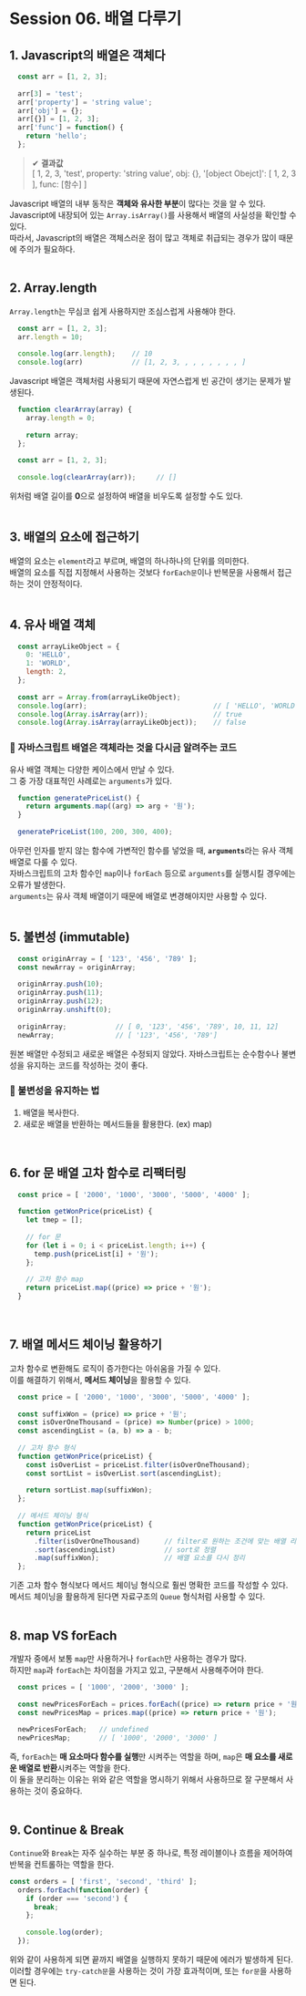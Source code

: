 # Session 06. 배열 다루기
## 1. Javascript의 배열은 객체다
```javascript
  const arr = [1, 2, 3];
  
  arr[3] = 'test';
  arr['property'] = 'string value';
  arr['obj'] = {};
  arr[{}] = [1, 2, 3];
  arr['func'] = function() {
    return 'hello';
  };
```
> ✔ <b>결과값</b><br>
> [ 1, 2, 3, 'test', property: 'string value', obj: {}, '[object Obejct]': [ 1, 2, 3 ], func: [함수] ]

Javascript 배열의 내부 동작은 <b>객체와 유사한 부분</b>이 많다는 것을 알 수 있다.<br>
Javascript에 내장되어 있는 `Array.isArray()`를 사용해서 배열의 사실성을 확인할 수 있다.<br>
따라서, Javascript의 배열은 객체스러운 점이 많고 객체로 취급되는 경우가 많이 때문에 주의가 필요하다.<br>
<br>

## 2. Array.length
`Array.length`는 무심코 쉽게 사용하지만 조심스럽게 사용해야 한다.<br>
```javascript
  const arr = [1, 2, 3];
  arr.length = 10;
  
  console.log(arr.length);    // 10
  console.log(arr)            // [1, 2, 3, , , , , , , , ]
```
Javascript 배열은 객체처럼 사용되기 때문에 자연스럽게 빈 공간이 생기는 문제가 발생된다.<br>
```javascript
  function clearArray(array) {
    array.length = 0;
    
    return array;
  };
  
  const arr = [1, 2, 3];
  
  console.log(clearArray(arr));     // []
```
위처럼 배열 길이를 <b>0</b>으로 설정하여 배열을 비우도록 설정할 수도 있다.<br>
<br>

## 3. 배열의 요소에 접근하기
배열의 요소는 `element`라고 부르며, 배열의 하나하나의 단위를 의미한다.<br>
배열의 요소를 직접 지정해서 사용하는 것보다 `forEach문`이나 반복문을 사용해서 접근하는 것이 안정적이다.<br>
<br>

## 4. 유사 배열 객체
```javascript
  const arrayLikeObject = {
    0: 'HELLO',
    1: 'WORLD',
    length: 2,
  };
  
  const arr = Array.from(arrayLikeObject);
  console.log(arr);                               // [ 'HELLO', 'WORLD' ]
  console.log(Array.isArray(arr));                // true
  console.log(Array.isArray(arrayLikeObject));    // false
```
### 🚩 자바스크립트 배열은 객체라는 것을 다시금 알려주는 코드
유사 배열 객체는 다양한 케이스에서 만날 수 있다.<br>
그 중 가장 대표적인 사례로는 `arguments`가 있다.<br>
```javascript
  function generatePriceList() {
    return arguments.map((arg) => arg + '원');
  }
  
  generatePriceList(100, 200, 300, 400);
```
아무런 인자를 받지 않는 함수에 가변적인 함수를 넣었을 때, <b>`arguments`</b>라는 유사 객체 배열로 다룰 수 있다.<br>
자바스크립트의 고차 함수인 `map`이나 `forEach` 등으로 `arguments`를 실행시킬 경우에는 오류가 발생한다.<br>
`arguments`는 유사 객체 배열이기 때문에 배열로 변경해야지만 사용할 수 있다.<br>
<br>

## 5. 불변성 (immutable)
```javascript
  const originArray = [ '123', '456', '789' ];
  const newArray = originArray;
  
  originArray.push(10);
  originArray.push(11);
  originArray.push(12);
  originArray.unshift(0);
  
  originArray;            // [ 0, '123', '456', '789', 10, 11, 12]
  newArray;               // [ '123', '456', '789']
```
원본 배열만 수정되고 새로운 배열은 수정되지 않았다.
자바스크립트는 순수함수나 불변성을 유지하는 코드를 작성하는 것이 좋다.<br>
### 📝 불변성을 유지하는 법
  1. 배열을 복사한다.
  2. 새로운 배열을 반환하는 메서드들을 활용한다. (ex) map)
<br>

## 6. for 문 배열 고차 함수로 리팩터링
```javascript
  const price = [ '2000', '1000', '3000', '5000', '4000' ];
  
  function getWonPrice(priceList) {
    let tmep = [];
    
    // for 문
    for (let i = 0; i < priceList.length; i++) {
      temp.push(priceList[i] + '원');
    };
    
    // 고차 함수 map
    return priceList.map((price) => price + '원');
  }
```
<br>

## 7. 배열 메서드 체이닝 활용하기
고차 함수로 변환해도 로직이 증가한다는 아쉬움을 가질 수 있다.<br>
이를 해결하기 위해서, <b>메서드 체이닝</b>을 활용할 수 있다.<br>
```javascript
  const price = [ '2000', '1000', '3000', '5000', '4000' ];
  
  const suffixWon = (price) => price + '원';
  const isOverOneThousand = (price) => Number(price) > 1000;
  const ascendingList = (a, b) => a - b;
  
  // 고차 함수 형식
  function getWonPrice(priceList) {
    const isOverList = priceList.filter(isOverOneThousand);
    const sortList = isOverList.sort(ascendingList);
    
    return sortList.map(suffixWon);
  };
  
  // 메서드 체이닝 형식
  function getWonPrice(priceList) {
    return priceList
      .filter(isOverOneThousand)      // filter로 원하는 조건에 맞는 배열 리스트 만들기
      .sort(ascendingList)            // sort로 정렬
      .map(suffixWon);                // 배열 요소를 다시 정리
  };
```
기존 고차 함수 형식보다 메서드 체이닝 형식으로 훨씬 명확한 코드를 작성할 수 있다.<br>
메서드 체이닝을 활용하게 된다면 자료구조의 `Queue` 형식처럼 사용할 수 있다.<br>
<br>

## 8. map VS forEach
개발자 중에서 보통 `map`만 사용하거나 `forEach`만 사용하는 경우가 많다.<br>
하지만 `map`과 `forEach`는 차이점을 가지고 있고, 구분해서 사용해주어야 한다.<br>
```javascript
  const prices = [ '1000', '2000', '3000' ];
  
  const newPricesForEach = prices.forEach((price) => return price + '원');
  const newPricesMap = prices.map((price) => return price + '원');
  
  newPricesForEach;   // undefined
  newPricesMap;       // [ '1000', '2000', '3000' ]
```
즉, `forEach`는 <b>매 요소마다 함수를 실행</b>만 시켜주는 역할을 하며, `map`은 <b>매 요소를 새로운 배열로 반환</b>시켜주는 역할을 한다.<br>
이 둘을 분리하는 이유는 위와 같은 역할을 명시하기 위해서 사용하므로 잘 구분해서 사용하는 것이 중요하다.<br>
<br>

## 9. Continue & Break
`Continue`와 `Break`는 자주 실수하는 부분 중 하나로, 특정 레이블이나 흐름을 제어하여 반복을 컨트롤하는 역할을 한다.<br>
```javascript
const orders = [ 'first', 'second', 'third' ];
  orders.forEach(function(order) {
    if (order === 'second') {
      break;
    };
    
    console.log(order);
  });
```
위와 같이 사용하게 되면 끝까지 배열을 실행하지 못하기 때문에 에러가 발생하게 된다.<br>
이러할 경우에는 `try-catch문`을 사용하는 것이 가장 효과적이며, 또는 `for문`을 사용하면 된다.<br>
